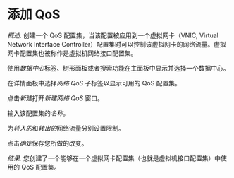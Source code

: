 # 添加 QoS

*概述*.
创建一个 QoS 配置集，当该配置被应用到一个虚拟网卡（VNIC, Virtual Network
Interface
Controller）配置集时可以控制该虚拟网卡的网络流量。虚拟网卡配置集也被称作是虚拟机网络接口配置集。

使用*数据中心*标签、树形面板或者搜索功能在主面板中显示并选择一个数据中心。

在详情面板中选择*网络 QoS* 子标签以显示可用的 QoS 配置集。

点击*新建*打开*新建网络 QoS* 窗口。

输入该配置集的*名称*。

为*转入的*和*转出的*网络流量分别设置限制。

点击*确定*保存您所做的改变。

*结果*.
您创建了一个能够在一个虚拟网卡配置集（也就是虚拟机接口配置集）中使用的
QoS 配置集。
